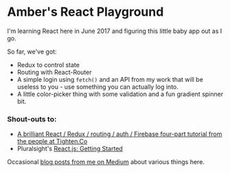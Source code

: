 # Amber's React Playground
I'm learning React here in June 2017 and figuring this little baby app out as I go.

So far, we've got:
- Redux to control state
- Routing with React-Router
- A simple login using `fetch()` and an API from my work that will be useless to you - use something you can actually log into.
- A little color-picker thing with some validation and a fun gradient spinner bit.

### Shout-outs to:
- [A brilliant React / Redux / routing / auth / Firebase four-part tutorial from the people at Tighten.Co](https://blog.tighten.co/react-101-building-a-gif-search-engine)
- Pluralsight's [React.js: Getting Started](https://app.pluralsight.com/library/courses/react-js-getting-started/table-of-contents)

Occasional [blog posts from me on Medium](http://www.medium.com/@heyamberwilkie) about various things here.
